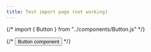 ```yaml
---
title: Test import page (not working)
---
```


{/* import { Button } from "../components/Button.js" */}

{/* <Button>Button component</Button> */}